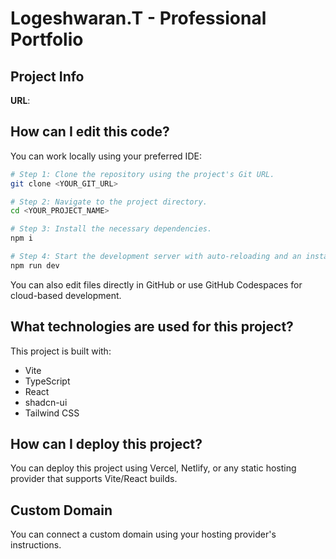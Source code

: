 # Logeshwaran.T - Professional Portfolio

## Project Info

**URL**: <your-deployment-url>

## How can I edit this code?

You can work locally using your preferred IDE:

```sh
# Step 1: Clone the repository using the project's Git URL.
git clone <YOUR_GIT_URL>

# Step 2: Navigate to the project directory.
cd <YOUR_PROJECT_NAME>

# Step 3: Install the necessary dependencies.
npm i

# Step 4: Start the development server with auto-reloading and an instant preview.
npm run dev
```

You can also edit files directly in GitHub or use GitHub Codespaces for cloud-based development.

## What technologies are used for this project?

This project is built with:

- Vite
- TypeScript
- React
- shadcn-ui
- Tailwind CSS

## How can I deploy this project?

You can deploy this project using Vercel, Netlify, or any static hosting provider that supports Vite/React builds.

## Custom Domain

You can connect a custom domain using your hosting provider's instructions.
